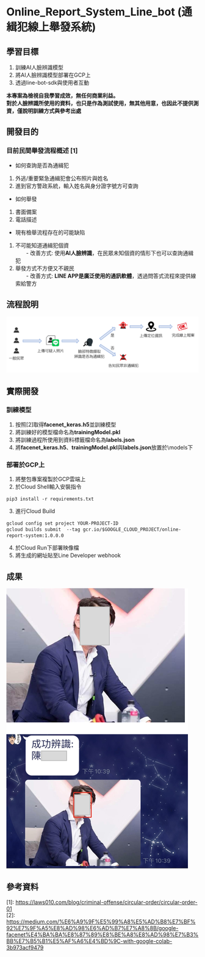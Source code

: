 # Online_Report_System_Line_bot (通緝犯線上舉發系統)
## 學習目標 
1. 訓練AI人臉辨識模型
2. 將AI人臉辨識模型部署在GCP上
3. 透過line-bot-sdk與使用者互動

**本專案為檢視自我學習成效，無任何商業利益。**\
**對於人臉辨識所使用的資料，也只是作為測試使用，無其他用意，也因此不提供測資，僅說明訓練方式與參考出處**

## 開發目的
### 目前民間舉發流程概述 \[1]
- 如何查詢是否為通緝犯
1. 外逃/重要緊急通緝犯會公布照片與姓名
2. 進到官方警政系統，輸入姓名與身分證字號方可查詢
- 如何舉發
1. 書面備案
2. 電話描述

- 現有檢舉流程存在的可能缺陷
1. 不可能知道通緝犯個資\
&emsp;&emsp;- 改善方式: 使用**AI人臉辨識**，在民眾未知個資的情形下也可以查詢通緝犯
2. 舉發方式不方便又不親民\
&emsp;&emsp;- 改善方式: **LINE APP是廣泛使用的通訊軟體**，透過問答式流程來提供線索給警方

## 流程說明
![image](https://github.com/KakaCheng/Online_Report_System_Line_bot/blob/d5cf3957186226c52a45129d246b33853b520650/Readme_pic/00.png)

## 實際開發
### 訓練模型
1. 按照\[2]取得**facenet_keras.h5**並訓練模型
3. 將訓練好的模型檔命名為**trainingModel.pkl**
4. 將訓練過程所使用到資料標籤檔命名為**labels.json**
5. 將**facenet_keras.h5**、**trainingModel.pkl**與**labels.json**放置於\models下

### 部署於GCP上
1. 將整包專案複製於GCP雲端上
2. 於Cloud Shell輸入安裝指令
```
pip3 install -r requirements.txt
```
3. 進行Cloud Build
```
gcloud config set project YOUR-PROJECT-ID
gcloud builds submit  --tag gcr.io/$GOOGLE_CLOUD_PROJECT/online-report-system:1.0.0.0
```
4. 於Cloud Run下部署映像檔
5. 將生成的網址貼至Line Developer webhook

## 成果
![image](https://github.com/KakaCheng/Online_Report_System_Line_bot/blob/d5cf3957186226c52a45129d246b33853b520650/Readme_pic/01.png)

## 參考資料
\[1]: 
https://laws010.com/blog/criminal-offense/circular-order/circular-order-01 \
\[2]:
https://medium.com/%E6%A9%9F%E5%99%A8%E5%AD%B8%E7%BF%92%E7%9F%A5%E8%AD%98%E6%AD%B7%E7%A8%8B/google-facenet%E4%BA%BA%E8%87%89%E8%BE%A8%E8%AD%98%E7%B3%BB%E7%B5%B1%E5%AF%A6%E4%BD%9C-with-google-colab-3b973acf9479

